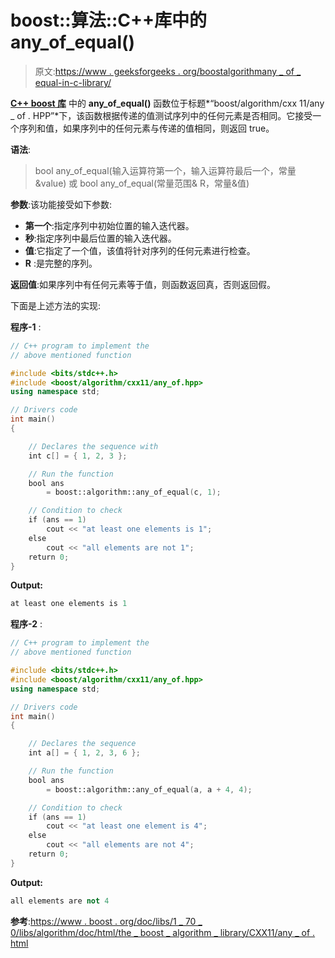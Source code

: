 # boost::算法::C++库中的 any_of_equal()

> 原文:[https://www . geeksforgeeks . org/boostalgorithmany _ of _ equal-in-c-library/](https://www.geeksforgeeks.org/boostalgorithmany_of_equal-in-c-library/)

**[C++ boost 库](https://www.geeksforgeeks.org/advanced-c-boost-library/)** 中的 **any_of_equal()** 函数位于标题*“boost/algorithm/cxx 11/any _ of . HPP”*下，该函数根据传递的值测试序列中的任何元素是否相同。它接受一个序列和值，如果序列中的任何元素与传递的值相同，则返回 true。

**语法**:

> bool any_of_equal(输入运算符第一个，输入运算符最后一个，常量&value)
> 或
> bool any_of_equal(常量范围& R，常量&值)

**参数**:该功能接受如下参数:

*   **第一个**:指定序列中初始位置的输入迭代器。
*   **秒**:指定序列中最后位置的输入迭代器。
*   **值**:它指定了一个值，该值将针对序列的任何元素进行检查。
*   **R** :是完整的序列。

**返回值**:如果序列中有任何元素等于值，则函数返回真，否则返回假。

下面是上述方法的实现:

**程序-1** :

```cpp
// C++ program to implement the
// above mentioned function

#include <bits/stdc++.h>
#include <boost/algorithm/cxx11/any_of.hpp>
using namespace std;

// Drivers code
int main()
{

    // Declares the sequence with
    int c[] = { 1, 2, 3 };

    // Run the function
    bool ans
        = boost::algorithm::any_of_equal(c, 1);

    // Condition to check
    if (ans == 1)
        cout << "at least one elements is 1";
    else
        cout << "all elements are not 1";
    return 0;
}
```

**Output:**

```cpp
at least one elements is 1

```

**程序-2** :

```cpp
// C++ program to implement the
// above mentioned function

#include <bits/stdc++.h>
#include <boost/algorithm/cxx11/any_of.hpp>
using namespace std;

// Drivers code
int main()
{

    // Declares the sequence
    int a[] = { 1, 2, 3, 6 };

    // Run the function
    bool ans
        = boost::algorithm::any_of_equal(a, a + 4, 4);

    // Condition to check
    if (ans == 1)
        cout << "at least one element is 4";
    else
        cout << "all elements are not 4";
    return 0;
}
```

**Output:**

```cpp
all elements are not 4

```

**参考**:[https://www . boost . org/doc/libs/1 _ 70 _ 0/libs/algorithm/doc/html/the _ boost _ algorithm _ library/CXX11/any _ of . html](https://www.boost.org/doc/libs/1_70_0/libs/algorithm/doc/html/the_boost_algorithm_library/CXX11/any_of.html)
